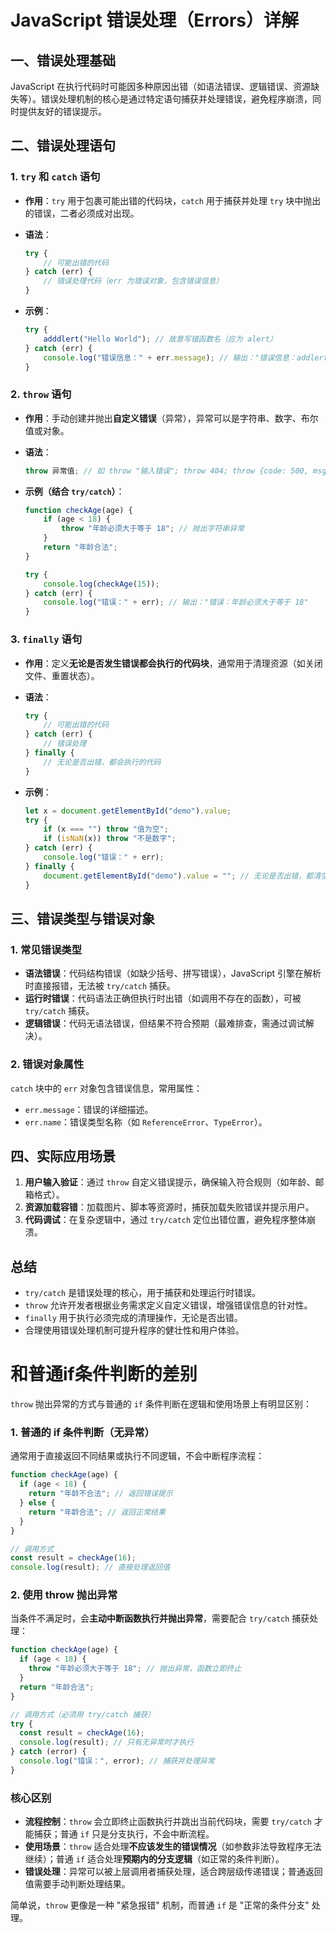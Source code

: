 # JavaScript 错误处理（Errors）详解

## 一、错误处理基础

JavaScript 在执行代码时可能因多种原因出错（如语法错误、逻辑错误、资源缺失等）。错误处理机制的核心是通过特定语句捕获并处理错误，避免程序崩溃，同时提供友好的错误提示。

## 二、错误处理语句

### 1. `try` 和 `catch` 语句

- **作用**：`try` 用于包裹可能出错的代码块，`catch` 用于捕获并处理 `try` 块中抛出的错误，二者必须成对出现。

- **语法**：

  ```javascript
  try {
      // 可能出错的代码
  } catch (err) {
      // 错误处理代码（err 为错误对象，包含错误信息）
  }
  ```

- **示例**：

  ```javascript
  try {
      adddlert("Hello World"); // 故意写错函数名（应为 alert）
  } catch (err) {
      console.log("错误信息：" + err.message); // 输出："错误信息：addlert is not defined"
  }
  ```

### 2. `throw` 语句

- **作用**：手动创建并抛出**自定义错误**（异常），异常可以是字符串、数字、布尔值或对象。

- **语法**：

  ```javascript
  throw 异常值; // 如 throw "输入错误"; throw 404; throw {code: 500, msg: "服务器错误"};
  ```

- **示例（结合 `try/catch`）**：

  ```javascript
  function checkAge(age) {
      if (age < 18) {
          throw "年龄必须大于等于 18"; // 抛出字符串异常
      }
      return "年龄合法";
  }
  
  try {
      console.log(checkAge(15));
  } catch (err) {
      console.log("错误：" + err); // 输出："错误：年龄必须大于等于 18"
  }
  ```

### 3. `finally` 语句

- **作用**：定义**无论是否发生错误都会执行的代码块**，通常用于清理资源（如关闭文件、重置状态）。

- **语法**：

  ```javascript
  try {
      // 可能出错的代码
  } catch (err) {
      // 错误处理
  } finally {
      // 无论是否出错，都会执行的代码
  }
  ```

- **示例**：

  ```javascript
  let x = document.getElementById("demo").value;
  try {
      if (x === "") throw "值为空";
      if (isNaN(x)) throw "不是数字";
  } catch (err) {
      console.log("错误：" + err);
  } finally {
      document.getElementById("demo").value = ""; // 无论是否出错，都清空输入框
  }
  ```

## 三、错误类型与错误对象

### 1. 常见错误类型

- **语法错误**：代码结构错误（如缺少括号、拼写错误），JavaScript 引擎在解析时直接报错，无法被 `try/catch` 捕获。
- **运行时错误**：代码语法正确但执行时出错（如调用不存在的函数），可被 `try/catch` 捕获。
- **逻辑错误**：代码无语法错误，但结果不符合预期（最难排查，需通过调试解决）。

### 2. 错误对象属性

`catch` 块中的 `err` 对象包含错误信息，常用属性：

- `err.message`：错误的详细描述。
- `err.name`：错误类型名称（如 `ReferenceError`、`TypeError`）。

## 四、实际应用场景

1. **用户输入验证**：通过 `throw` 自定义错误提示，确保输入符合规则（如年龄、邮箱格式）。
2. **资源加载容错**：加载图片、脚本等资源时，捕获加载失败错误并提示用户。
3. **代码调试**：在复杂逻辑中，通过 `try/catch` 定位出错位置，避免程序整体崩溃。

## 总结

- `try/catch` 是错误处理的核心，用于捕获和处理运行时错误。
- `throw` 允许开发者根据业务需求定义自定义错误，增强错误信息的针对性。
- `finally` 用于执行必须完成的清理操作，无论是否出错。
- 合理使用错误处理机制可提升程序的健壮性和用户体验。

# 和普通if条件判断的差别

`throw` 抛出异常的方式与普通的 `if` 条件判断在逻辑和使用场景上有明显区别：

### 1. 普通的 if 条件判断（无异常）

通常用于直接返回不同结果或执行不同逻辑，不会中断程序流程：

```javascript
function checkAge(age) {
  if (age < 18) {
    return "年龄不合法"; // 返回错误提示
  } else {
    return "年龄合法"; // 返回正常结果
  }
}

// 调用方式
const result = checkAge(16);
console.log(result); // 直接处理返回值
```

### 2. 使用 throw 抛出异常

当条件不满足时，会**主动中断函数执行并抛出异常**，需要配合 `try/catch` 捕获处理：

```javascript
function checkAge(age) {
  if (age < 18) {
    throw "年龄必须大于等于 18"; // 抛出异常，函数立即终止
  }
  return "年龄合法";
}

// 调用方式（必须用 try/catch 捕获）
try {
  const result = checkAge(16);
  console.log(result); // 只有无异常时才执行
} catch (error) {
  console.log("错误：", error); // 捕获并处理异常
}
```

### 核心区别

- **流程控制**：`throw` 会立即终止函数执行并跳出当前代码块，需要 `try/catch` 才能捕获；普通 `if` 只是分支执行，不会中断流程。
- **使用场景**：`throw` 适合处理**不应该发生的错误情况**（如参数非法导致程序无法继续）；普通 `if` 适合处理**预期内的分支逻辑**（如正常的条件判断）。
- **错误处理**：异常可以被上层调用者捕获处理，适合跨层级传递错误；普通返回值需要手动判断处理结果。

简单说，`throw` 更像是一种 "紧急报错" 机制，而普通 `if` 是 "正常的条件分支" 处理。